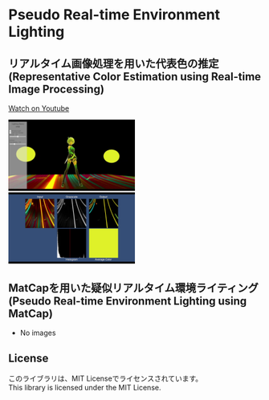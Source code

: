 # Pseudo Real-time Environment Lighting

## リアルタイム画像処理を用いた代表色の推定 (Representative Color Estimation using Real-time Image Processing)

[Watch on Youtube](https://youtu.be/gAFJLB70v-E)

<img src="./Docs~/RepresentativeLightColorEstimationDemo.jpg" width="50%">

<img src="./Docs~/RepresentativeColorEstimation.jpg" width="50%">

## MatCapを用いた疑似リアルタイム環境ライティング (Pseudo Real-time Environment Lighting using MatCap)
- No images

## License
このライブラリは、MIT Licenseでライセンスされています。  
This library is licensed under the MIT License.
